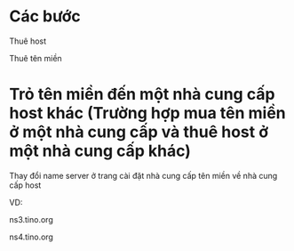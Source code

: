 # Các bước
Thuê host

Thuê tên miền

# Trỏ tên miền đến một nhà cung cấp host khác (Trường hợp mua tên miền ở một nhà cung cấp và thuê host ở một nhà cung cấp khác)
Thay đổi name server ở trang cài đặt nhà cung cấp tên miền về nhà cung cấp host

VD: 

ns3.tino.org

ns4.tino.org

